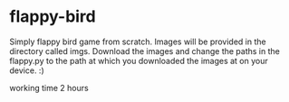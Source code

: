 # flappy-bird

Simply flappy bird game from scratch. Images will be provided in the directory called imgs. Download the images and change the paths in the flappy.py to the path at which you downloaded the images at on your device. :)  


working time 2 hours
